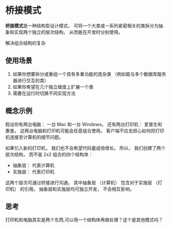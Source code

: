 # 桥接模式

**桥接模式**是一种结构型设计模式， 可将一个大类或一系列紧密相关的类拆分为抽象和实现两个独立的层次结构， 从而能在开发时分别使用。

<!-- ## 解决的问题 -->

解决组合结构的复杂

## 使用场景

1. 如果你想要拆分或重组一个具有多重功能的庞杂类 （例如能与多个数据库服务器进行交互的类）
2. 如果你希望在几个独立维度上扩展一个类
3. 需要在运行时切换不同实现方法

## 概念示例

假设你有两台电脑： 一台 Mac 和一台 Windows。 还有两台打印机： 爱普生和惠普。 这两台电脑和打印机可能会任意组合使用。 客户端不应去担心如何将打印机连接至计算机的细节问题。

如果引入新的打印机， 我们也不会希望代码量成倍增长。 所以， 我们创建了两个层次结构， 而不是 2x2 组合的四个结构体：

* 抽象层： 代表计算机
* 实施层： 代表打印机

这两个层次可通过桥接进行沟通， 其中抽象层 （计算机） 包含对于实施层 （打印机） 的引用。 抽象层和实施层均可独立开发， 不会相互影响。

## 思考

打印机和电脑其实是两个东西,可以用一个结构体再做处理？这个是其他模式吗？
